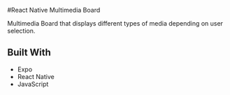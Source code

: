 #React Native Multimedia Board

Multimedia Board that displays different types of media depending on user selection.

## Built With

-   Expo
-   React Native
-   JavaScript
